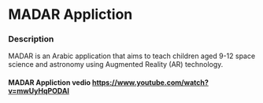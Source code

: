 # MADAR Appliction
### Description
MADAR is an Arabic application that aims to teach children aged 9-12 space science and astronomy using Augmented Reality (AR) technology. 
#### MADAR Appliction vedio https://www.youtube.com/watch?v=mwUyHqPODAI


